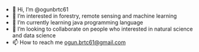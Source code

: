 - 👋 Hi, I’m @ogunbrtc61
- 👀 I’m interested in forestry, remote sensing and machine learning
- 🌱 I’m currently learning java programming language
- 💞️ I’m looking to collaborate on people who interested in natural science and data science
- 📫 How to reach me ogun.brtc61@gmail.com

<!---
ogunbrtc61/ogunbrtc61 is a ✨ special ✨ repository because its `README.md` (this file) appears on your GitHub profile.
You can click the Preview link to take a look at your changes.
--->
